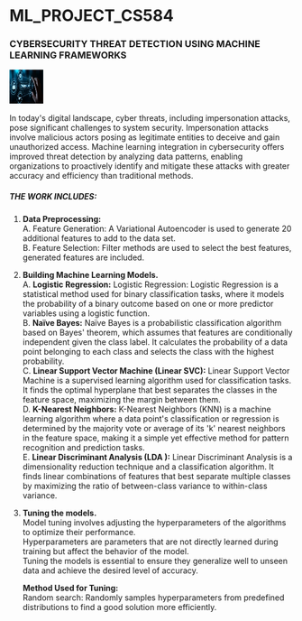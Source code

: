 # ML_PROJECT_CS584
### CYBERSECURITY THREAT DETECTION USING MACHINE LEARNING FRAMEWORKS 

<img src="cybersecurity.png" height="60" width="60" >

In today's digital landscape, cyber threats, including impersonation attacks, pose significant challenges to system security. Impersonation attacks involve malicious actors posing as legitimate entities to deceive and gain unauthorized access. 
Machine learning integration in cybersecurity offers improved threat detection by analyzing data patterns, enabling organizations to proactively identify and mitigate these attacks with greater accuracy and efficiency than traditional methods.

##### THE WORK INCLUDES:

1. **Data Preprocessing:** </br>
    A. Feature Generation: A Variational Autoencoder is used to generate 20 additional features to add to the data set. </br>
    B. Feature Selection: Filter methods are used to select the best features, generated features are included. </br>

2. **Building Machine Learning Models.** </br>
    A. **Logistic Regression:** Logistic Regression: Logistic Regression is a statistical method used for binary classification tasks, where it models the probability of a binary outcome based on one or more predictor variables using a logistic function. </br>
    B. **Naïve Bayes:** Naïve Bayes is a probabilistic classification algorithm based on Bayes' theorem, which assumes that features are conditionally independent given the class label. It calculates the probability of a data point belonging to each class and selects the class with the highest probability. </br>
    C. **Linear Support Vector Machine (Linear SVC):** Linear Support Vector Machine is a supervised learning algorithm used for classification tasks. It finds the optimal hyperplane that best separates the classes in the feature space, maximizing the margin between them. </br>
    D. **K-Nearest Neighbors:** K-Nearest Neighbors (KNN) is a machine learning algorithm where a data point's classification or regression is determined by the majority vote or average of its 'k' nearest neighbors in the feature space, making it a simple yet effective method for pattern recognition and prediction tasks. </br>
    E. **Linear Discriminant Analysis (LDA ):** Linear Discriminant Analysis is a dimensionality reduction technique and a classification algorithm. It finds linear combinations of features that best separate multiple classes by maximizing the ratio of between-class variance to within-class variance. </br>
   
    
3. **Tuning the models.** </br>
    Model tuning involves adjusting the hyperparameters of the algorithms to optimize their performance. </br>
    Hyperparameters are parameters that are not directly learned during training but affect the behavior of the model. </br>
    Tuning the models is essential to ensure they generalize well to unseen data and achieve the desired level of accuracy. </br>
    
   **Method Used for Tuning:** </br>
    Random search: Randomly samples hyperparameters from predefined distributions to find a good solution more efficiently.